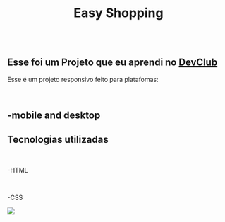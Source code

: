 <h1 align="center">Easy Shopping</h1>
<br>
<br>
<h2>Esse foi um Projeto que eu aprendi no <a href="https://rodolfomori.com.br/devclub">DevClub</a></h2>
<p>Esse é um projeto responsivo feito para platafomas:</p>
<br>
<h2>-mobile and desktop</h2>
<h2>Tecnologias utilizadas</h2>

<br>

-HTML

<br>

-CSS

<img src="https://github.com/kauelimm0/easy-shopping/blob/main/img/mockuper%20(2).png?raw=true">
